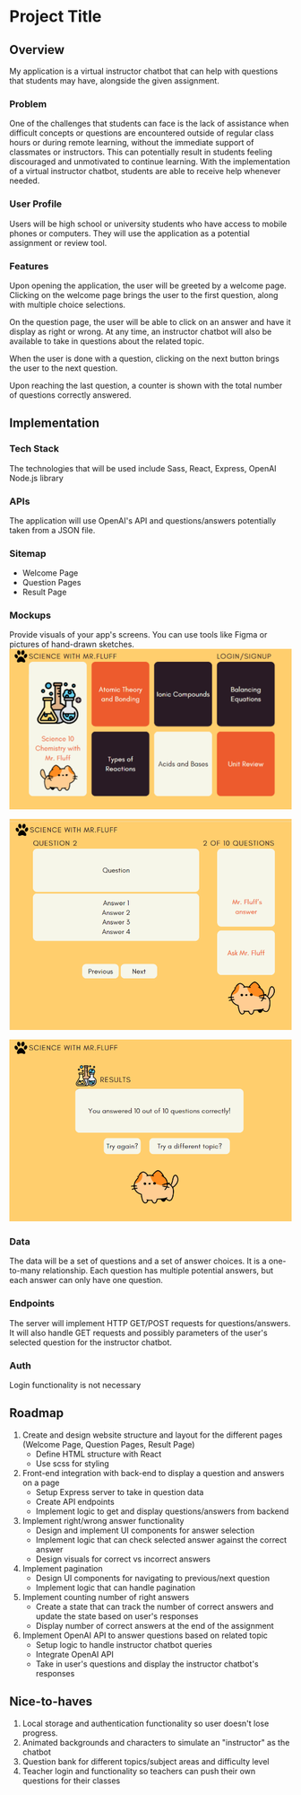 # Project Title

## Overview

My application is a virtual instructor chatbot that can help with questions that students may have, alongside the given assignment.

### Problem

One of the challenges that students can face is the lack of assistance when difficult concepts or questions are encountered outside of regular class hours or during remote learning, without the immediate support of classmates or instructors. This can potentially result in students feeling discouraged and unmotivated to continue learning. With the implementation of a virtual instructor chatbot, students are able to receive help whenever needed.

### User Profile

Users will be high school or university students who have access to mobile phones or computers. They will use the application as a potential assignment or review tool.

### Features

Upon opening the application, the user will be greeted by a welcome page. Clicking on the welcome page brings the user to the first question, along with multiple choice selections.

On the question page, the user will be able to click on an answer and have it display as right or wrong. At any time, an instructor chatbot will also be available to take in questions about the related topic.

When the user is done with a question, clicking on the next button brings the user to the next question.

Upon reaching the last question, a counter is shown with the total number of questions correctly answered.

## Implementation

### Tech Stack

The technologies that will be used include Sass, React, Express, OpenAI Node.js library

### APIs

The application will use OpenAI's API and questions/answers potentially taken from a JSON file.

### Sitemap

- Welcome Page
- Question Pages
- Result Page

### Mockups

Provide visuals of your app's screens. You can use tools like Figma or pictures of hand-drawn sketches.
![Welcome page](./proposal_assets/image.png)

![Question pages](./proposal_assets/image-1.png)

![Result page](./proposal_assets/image-2.png)

### Data

The data will be a set of questions and a set of answer choices. It is a one-to-many relationship. Each question has multiple potential answers, but each answer can only have one question.

### Endpoints

The server will implement HTTP GET/POST requests for questions/answers. It will also handle GET requests and possibly parameters of the user's selected question for the instructor chatbot.

### Auth

Login functionality is not necessary

## Roadmap

1. Create and design website structure and layout for the different pages (Welcome Page, Question Pages, Result Page)
   - Define HTML structure with React
   - Use scss for styling
2. Front-end integration with back-end to display a question and answers on a page
   - Setup Express server to take in question data
   - Create API endpoints
   - Implement logic to get and display questions/answers from backend
3. Implement right/wrong answer functionality
   - Design and implement UI components for answer selection
   - Implement logic that can check selected answer against the correct answer
   - Design visuals for correct vs incorrect answers
4. Implement pagination
   - Design UI components for navigating to previous/next question
   - Implement logic that can handle pagination
5. Implement counting number of right answers
   - Create a state that can track the number of correct answers and update the state based on user's responses
   - Display number of correct answers at the end of the assignment
6. Implement OpenAI API to answer questions based on related topic
   - Setup logic to handle instructor chatbot queries
   - Integrate OpenAI API
   - Take in user's questions and display the instructor chatbot's responses

## Nice-to-haves

1. Local storage and authentication functionality so user doesn't lose progress.
2. Animated backgrounds and characters to simulate an "instructor" as the chatbot
3. Question bank for different topics/subject areas and difficulty level
4. Teacher login and functionality so teachers can push their own questions for their classes
